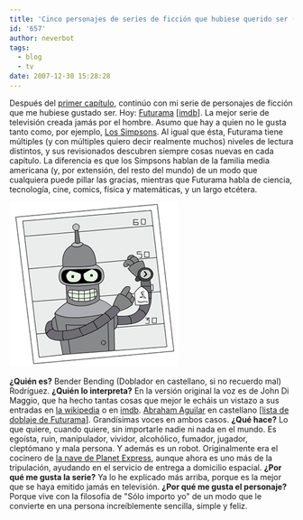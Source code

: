 ```yaml
---
title: 'Cinco personajes de series de ficción que hubiese querido ser (dos): Bender'
id: '657'
author: neverbot
tags:
  - blog
  - tv
date: 2007-12-30 15:28:28
---
```


Después del [primer capítulo](/cinco-personajes-de-series-de-ficcion-que-hubiese-querido-ser-uno-sam-seaborn/), continúo con mi serie de personajes de ficción que me hubiese gustado ser. Hoy: [Futurama](http://en.wikipedia.org/wiki/Futurama) \[[imdb](http://www.imdb.com/title/tt0149460/)\]. La mejor serie de televisión creada jamás por el hombre. Asumo que hay a quien no le gusta tanto como, por ejemplo, [Los Simpsons](http://www.imdb.com/title/tt0096697/). Al igual que ésta, Futurama tiene múltiples (y con múltiples quiero decir realmente muchos) niveles de lectura distintos, y sus revisionados descubren siempre cosas nuevas en cada capítulo. La diferencia es que los Simpsons hablan de la familia media americana (y, por extensión, del resto del mundo) de un modo que cualquiera puede pillar las gracias, mientras que Futurama habla de ciencia, tecnología, cine, comics, física y matemáticas, y un largo etcétera.

![Bender Bending (Doblador) Rodríguez](./cinco-personajes-de-series-de-ficcion-que-hubiese-querido-ser-dos-bender/bender_futurama.gif "Bender Bending (Doblador) Rodríguez")

**¿Quién es?** Bender Bending (Doblador en castellano, si no recuerdo mal) Rodríguez. **¿Quién lo interpreta?** En la versión original la voz es de John Di Maggio, que ha hecho tantas cosas que mejor le echáis un vistazo a sus entradas en [la wikipedia](http://en.wikipedia.org/wiki/John_DiMaggio) o en [imdb](http://en.wikipedia.org/wiki/John_DiMaggio). [Abraham Aguilar](http://www.eldoblaje.com/datos/FichaActorDoblaje.asp?id=5) en castellano \[[lista de doblaje de Futurama](http://www.eldoblaje.com/datos/FichaPelicula.asp?id=30)\]. Grandísimas voces en ambos casos. **¿Qué hace?** Lo que quiere, cuando quiere, sin importarle nadie ni nada en el mundo. Es egoísta, ruin, manipulador, vividor, alcohólico, fumador, jugador, cleptómano y mala persona. Y además es un robot. Originalmente era el cocinero de [la nave de Planet Express](http://en.wikipedia.org/wiki/Planet_Express_Ship), aunque ahora es uno más de la tripulación, ayudando en el servicio de entrega a domicilio espacial. **¿Por qué me gusta la serie?** Ya lo he explicado más arriba, porque es la mejor que se haya emitido jamás en televisión. **¿Por qué me gusta el personaje?** Porque vive con la filosofía de "Sólo importo yo" de un modo que le convierte en una persona increíblemente sencilla, simple y feliz.
